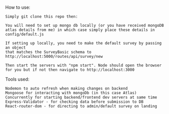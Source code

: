 How to use:

    Simply git clone this repo then:

    You will need to set up mongo db locally (or you have received mongoDB atlas details from me) in which case simply place these details in config/default.js

    If setting up locally, you need to make the default survey by passing an object
    that matches the SurveyBasic schema to http://localhost:5000/routes/api/survey/new

    Then start the servers with "npm start". Node should open the browser for you but if not then navigate to http://localhost:3000

Tools used:

    Nodemon to auto refresh when making changes on backend
    Mongoose for interacting with mongoDb (in this case Atlas)
    Concurrently for starting backend/frontend dev servers at same time
    Express-Validator - for checking data before submission to DB
    React-router-dom - for directing to admin/default survey on landing
